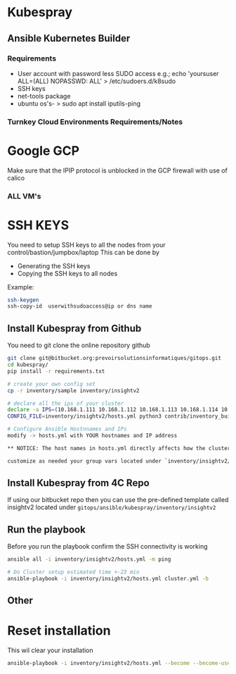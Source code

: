 # Kubespray
## Ansible Kubernetes Builder

### Requirements
* User account with password less SUDO access e.g.; echo 'yoursuser ALL=(ALL) NOPASSWD: ALL' > /etc/sudoers.d/k8sudo
* SSH keys
* net-tools package 
* ubuntu os's- > sudo apt install iputils-ping

### Turnkey Cloud Environments Requirements/Notes
# Google GCP
Make sure that the IPIP protocol is unblocked in the GCP firewall with use of calico

### ALL VM's 
# SSH KEYS
You need to setup SSH keys to all the nodes from your control/bastion/jumpbox/laptop
This can be done by
* Generating the SSH keys
* Copying the SSH keys to all nodes

Example:
```sh
ssh-keygen
ssh-copy-id  userwithsudoaccess@ip or dns name
```

## Install Kubespray from Github
You need to git clone the online repository github
```sh
git clone git@bitbucket.org:prevoirsolutionsinformatiques/gitops.git
cd kubespray/
pip install -r requirements.txt

# create your own config set
cp -r inventory/sample inventory/insightv2

# declare all the ips of your cluster
declare -a IPS=(10.168.1.111 10.168.1.112 10.168.1.113 10.168.1.114 10.168.1.115 10.168.1.116)
CONFIG_FILE=inventory/insightv2/hosts.yml python3 contrib/inventory_builder/inventory.py ${IPS[@]}

# Configure Ansible Hostnnames and IPs
modify -> hosts.yml with YOUR hostnames and IP address

** NOTICE: The host names in hosts.yml directly affects how the cluster will name your K8 nodes **

customize as needed your group vars located under `inventory/insightv2/group_vars`
```

## Install Kubespray from 4C Repo
If using our bitbucket repo then you can use the pre-defined template called insightv2 located under `gitops/ansible/kubespray/inventory/insightv2`

  
## Run the playbook

Before you run the playbook confirm the SSH connectivity is working
```sh
ansible all -i inventory/insightv2/hosts.yml -m ping
```

```sh
# Do Cluster setup estimated time +-23 min
ansible-playbook -i inventory/insightv2/hosts.yml cluster.yml -b
```

 

 ## Other
 # Reset installation
 This wil clear your installation 
 ```sh
 ansible-playbook -i inventory/insightv2/hosts.yml --become --become-user=root reset.yml
 ```